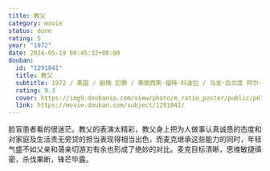 ```yaml
---
title: 教父
category: movie
status: done
rating: 5
year: "1972"
date: 2024-05-19 08:45:32+08:00
douban:
  id: "1291841"
  title: 教父
  subtitle: 1972 / 美国 / 剧情 犯罪 / 弗朗西斯·福特·科波拉 / 马龙·白兰度 阿尔·帕西诺
  rating: 9.3
  cover: https://img9.doubanio.com/view/photo/m_ratio_poster/public/p616779645.jpg
  link: https://movie.douban.com/subject/1291841/
---
```


脸盲患者看的很迷茫。教父的表演太精彩，教父身上把为人做事认真诚恳的态度和对家庭及生活责无旁贷的担当表现得相当出色，而麦克继承这些能力的同时，年轻气盛不如父亲和蔼亲切游刃有余也形成了绝妙的对比。麦克目标清晰，思维敏捷缜密，杀伐果断，锋芒毕露。
